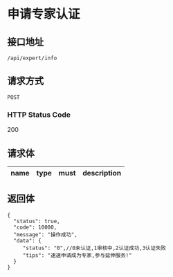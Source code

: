 # 申请专家认证

## 接口地址

`/api/expert/info`

## 请求方式

`POST`

### HTTP Status Code

200

## 请求体

| name     | type     | must     | description |
|----------|:--------:|:--------:|:--------:|


## 返回体

```json5
{
  "status": true,
  "code": 10000,
  "message": "操作成功",
  "data": {
     "status": "0",//0未认证,1审核中,2认证成功,3认证失败
     "tips": "速速申请成为专家,参与延伸服务!"
  }
}
``` 
